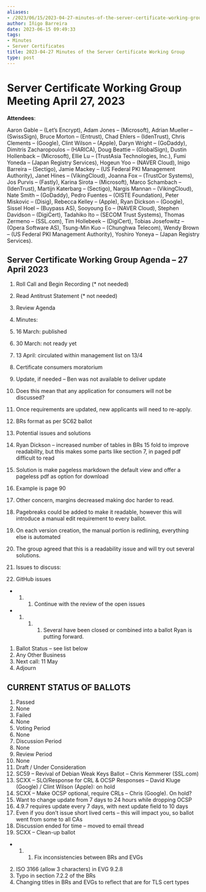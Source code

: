 ```yaml
---
aliases:
- /2023/06/15/2023-04-27-minutes-of-the-server-certificate-working-group/
author: Iñigo Barreira
date: 2023-06-15 09:49:33
tags:
- Minutes
- Server Certificates
title: 2023-04-27 Minutes of the Server Certificate Working Group
type: post
---
```


# Server Certificate Working Group Meeting April 27, 2023

**Attendees**:

Aaron Gable – (Let’s Encrypt), Adam Jones – (Microsoft), Adrian Mueller – (SwissSign), Bruce Morton – (Entrust), Chad Ehlers – (IdenTrust), Chris Clements – (Google), Clint Wilson – (Apple), Daryn Wright – (GoDaddy), Dimitris Zacharopoulos – (HARICA), Doug Beattie – (GlobalSign), Dustin Hollenback – (Microsoft), Ellie Lu – (TrustAsia Technologies, Inc.), Fumi Yoneda – (Japan Registry Services), Hogeun Yoo – (NAVER Cloud), Inigo Barreira – (Sectigo), Jamie Mackey – (US Federal PKI Management Authority), Janet Hines – (VikingCloud), Joanna Fox – (TrustCor Systems), Jos Purvis – (Fastly), Karina Sirota – (Microsoft), Marco Schambach – (IdenTrust), Martijn Katerbarg – (Sectigo), Nargis Mannan – (VikingCloud), Nate Smith – (GoDaddy), Pedro Fuentes – (OISTE Foundation), Peter Miskovic – (Disig), Rebecca Kelley – (Apple), Ryan Dickson – (Google), Sissel Hoel – (Buypass AS), Sooyoung Eo – (NAVER Cloud), Stephen Davidson – (DigiCert), Tadahiko Ito – (SECOM Trust Systems), Thomas Zermeno – (SSL.com), Tim Hollebeek – (DigiCert), Tobias Josefowitz – (Opera Software AS), Tsung-Min Kuo – (Chunghwa Telecom), Wendy Brown – (US Federal PKI Management Authority), Yoshiro Yoneya – (Japan Registry Services).

## Server Certificate Working Group Agenda – 27 April 2023

1. Roll Call and Begin Recording (\* not needed)

1. Read Antitrust Statement (\* not needed)

1. Review Agenda

1. Minutes:

1. 16 March: published

1. 30 March: not ready yet

1. 13 April: circulated within management list on 13/4

1. Certificate consumers moratorium

1. Update, if needed – Ben was not available to deliver update

1. Does this mean that any application for consumers will not be discussed?

1. Once requirements are updated, new applicants will need to re-apply.

1. BRs format as per SC62 ballot

1. Potential issues and solutions

1. Ryan Dickson – increased number of tables in BRs 15 fold to improve readability, but this makes some parts like section 7, in paged pdf difficult to read

1. Solution is make pageless markdown the default view and offer a pageless pdf as option for download

1. Example is page 90

1. Other concern, margins decreased making doc harder to read.

1. Pagebreaks could be added to make it readable, however this will introduce a manual edit requirement to every ballot.

1. On each version creation, the manual portion is redlining, everything else is automated

1. The group agreed that this is a readability issue and will try out several solutions.

1. Issues to discuss:

1. GitHub issues

- 1. 1. Continue with the review of the open issues
- 1. 1. 1. Several have been closed or combined into a ballot Ryan is putting forward.

1. Ballot Status – see list below
1. Any Other Business
1. Next call: 11 May
1. Adjourn

## CURRENT STATUS OF BALLOTS

1. Passed
1. None
1. Failed
1. None
1. Voting Period
1. None
1. Discussion Period
1. None
1. Review Period
1. None
1. Draft / Under Consideration
1. SC59 – Revival of Debian Weak Keys Ballot – Chris Kemmerer (SSL.com)
1. SCXX – SLO/Response for CRL & OCSP Responses – David Kluge (Google) / Clint Wilson (Apple): on hold
1. SCXX – Make OCSP optional, require CRLs – Chris (Google). On hold?
1. Want to change update from 7 days to 24 hours while dropping OCSP
1. 4.9.7 requires update every 7 days, with next update field to 10 days
1. Even if you don’t issue short lived certs – this will impact you, so ballot went from some to all CAs
1. Discussion ended for time – moved to email thread
1. SCXX – Clean-up ballot

- 1. 1. Fix inconsistencies between BRs and EVGs

2. ISO 3166 (allow 3 characters) in EVG 9.2.8
1. Typo in section 7.2.2 of the BRs
1. Changing titles in BRs and EVGs to reflect that are for TLS cert types
